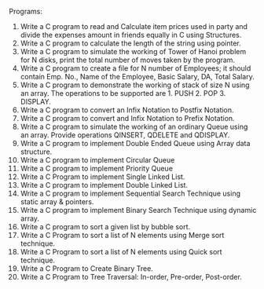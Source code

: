 Programs:
1. Write a C program to read and Calculate item prices used in party and divide the expenses amount in friends equally in C using Structures.
2. Write a C program to calculate the length of the string using pointer.
3. Write a C program to simulate the working of Tower of Hanoi problem for N disks, print the total number of moves taken by the program.
4. Write a C program to create a file for N number of Employees; it should contain Emp. No., Name of the Employee, Basic Salary, DA, Total Salary.
5. Write a C program to demonstrate the working of stack of size N using an array. The operations to be supported are 1. PUSH 2. POP 3. DISPLAY.
6. Write a C program to convert an Infix Notation to Postfix Notation.
7. Write a C program to convert and Infix Notation to Prefix Notation.
8. Write a C program to simulate the working of an ordinary Queue using an array. Provide operations QINSERT, QDELETE and QDISPLAY.
9. Write a C program to implement Double Ended Queue using Array data structure.
10. Write a C program to implement Circular Queue
11. Write a C program to implement Priority Queue
12. Write a C Program to implement Single Linked List.
13. Write a C program to implement Double Linked List.
14. Write a C program to implement Sequential Search Technique using static array & pointers.
15. Write a C program to implement Binary Search Technique using dynamic array.
16. Write a C program to sort a given list by bubble sort.
17. Write a C Program to sort a list of N elements using Merge sort technique.
18. Write a C Program to sort a list of N elements using Quick sort technique.
19. Write a C Program to Create Binary Tree.
20. Write a C Program to Tree Traversal: In-order, Pre-order, Post-order.
